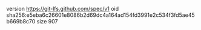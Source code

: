 version https://git-lfs.github.com/spec/v1
oid sha256:e5eba6c26601e8086b2d69dc4a164ad154fd3991e2c534f3fd5ae45b669b8c70
size 907
